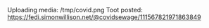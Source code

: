 Uploading media: /tmp/covid.png
Toot posted: https://fedi.simonwillison.net/@covidsewage/111567821971863849
